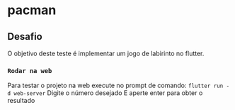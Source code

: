 # pacman

## Desafio

O objetivo deste teste é implementar um jogo de labirinto no flutter.

### `Rodar na web`

Para testar o projeto na web execute no prompt de comando: `flutter run -d web-server`
Digite o número desejado
E aperte enter para obter o resultado

